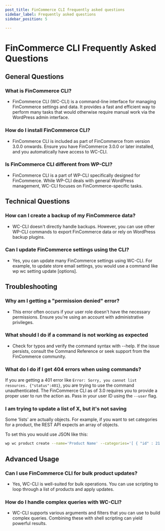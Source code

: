 ```yaml
---
post_title: FinCommerce CLI frequently asked questions
sidebar_label: Frequently asked questions
sidebar_position: 5

---
```


# FinCommerce CLI Frequently Asked Questions

## General Questions

### What is FinCommerce CLI?

- FinCommerce CLI (WC-CLI) is a command-line interface for managing FinCommerce settings and data. It provides a fast and efficient way to perform many tasks that would otherwise require manual work via the WordPress admin interface.

### How do I install FinCommerce CLI?

- FinCommerce CLI is included as part of FinCommerce from version 3.0.0 onwards. Ensure you have FinCommerce 3.0.0 or later installed, and you automatically have access to WC-CLI.

### Is FinCommerce CLI different from WP-CLI?

- FinCommerce CLI is a part of WP-CLI specifically designed for FinCommerce. While WP-CLI deals with general WordPress management, WC-CLI focuses on FinCommerce-specific tasks.

## Technical Questions

### How can I create a backup of my FinCommerce data?

- WC-CLI doesn't directly handle backups. However, you can use other WP-CLI commands to export FinCommerce data or rely on WordPress backup plugins.

### Can I update FinCommerce settings using the CLI?

- Yes, you can update many FinCommerce settings using WC-CLI. For example, to update store email settings, you would use a command like wp wc setting update [options].

## Troubleshooting

### Why am I getting a "permission denied" error?

- This error often occurs if your user role doesn't have the necessary permissions. Ensure you're using an account with administrative privileges.

### What should I do if a command is not working as expected

- Check for typos and verify the command syntax with --help. If the issue persists, consult the Command Reference or seek support from the FinCommerce community.

### What do I do if I get 404 errors when using commands?

If you are getting a 401 error like `Error: Sorry, you cannot list resources. {"status":401}`, you are trying to use the command unauthenticated. The FinCommerce CLI as of 3.0 requires you to provide a proper user to run the action as. Pass in your user ID using the `--user` flag.

### I am trying to update a list of X, but it's not saving

Some ‘lists' are actually objects. For example, if you want to set categories for a product, the REST API expects an array of objects.

To set this you would use JSON like this:

```bash
wp wc product create --name='Product Name' --categories='[ { "id" : 21 } ]' --user=admin
```

## Advanced Usage

### Can I use FinCommerce CLI for bulk product updates?

- Yes, WC-CLI is well-suited for bulk operations. You can use scripting to loop through a list of products and apply updates.

### How do I handle complex queries with WC-CLI?

- WC-CLI supports various arguments and filters that you can use to build complex queries. Combining these with shell scripting can yield powerful results.
